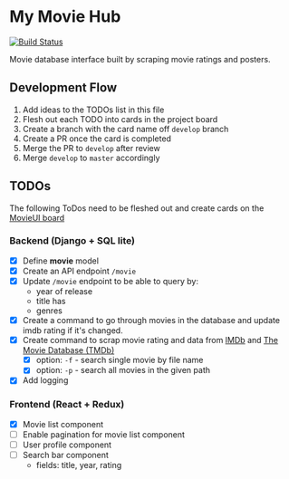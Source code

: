 # My Movie Hub

[![Build
Status](https://travis-ci.org/zhou-en/MovieUI.svg?branch=develop)](https://travis-ci.org/zhou-en/MovieUI)

Movie database interface built by scraping movie ratings and posters.

## Development Flow
1. Add ideas to the TODOs list in this file
2. Flesh out each TODO into cards in the project board
3. Create a branch with the card name off `develop` branch
4. Create a PR once the card is completed
5. Merge the PR to `develop` after review
6. Merge `develop` to `master` accordingly

## TODOs
The following ToDos need to be fleshed out and create cards on the [MovieUI board](https://github.com/zhou-en/MovieUI/projects/3)

### Backend (Django + SQL lite)

* [x] Define **movie** model
* [x] Create an API endpoint `/movie`
* [x] Update `/movie` endpoint to be able to query by:
  * year of release
  * title has
  * genres
* [x] Create a command to go through movies in the database and update imdb rating if it's changed.
* [x] Create command to scrap movie rating and data from [IMDb](https://www.imdb.com/) and [The Movie Database (TMDb)](https://www.themoviedb.org/)
  * [x] option: `-f` - search single movie by file name
  * [x] option: `-p` - search all movies in the given path
* [x] Add logging

### Frontend (React + Redux)

* [x] Movie list component
* [ ] Enable pagination for movie list component
* [ ] User profile component
* [ ] Search bar component
  * fields: title, year, rating
